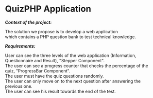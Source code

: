 # QuizPHP Application  
  
***Context of the project:***  

The solution we propose is to develop a web application  
which contains a PHP question bank to test technical knowledge.  
  
***Requirements:***  

User can see the three levels of the web application (Information, Questionnaire and Result), "Stepper Component".  
The user can see a progress counter that checks the percentage of the quiz, "ProgressBar Component".  
The user must have the quiz questions randomly.  
The user can only move on to the next question after answering the previous one.  
The user can see his result towards the end of the test.  
